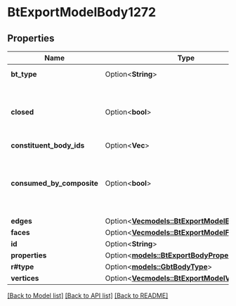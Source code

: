 # BtExportModelBody1272

## Properties

Name | Type | Description | Notes
------------ | ------------- | ------------- | -------------
**bt_type** | Option<**String**> | Type of JSON object. | [optional]
**closed** | Option<**bool**> | If type == COMPOSITE, indicates whether it is open or closed. | [optional]
**constituent_body_ids** | Option<**Vec<String>**> |  | [optional]
**consumed_by_composite** | Option<**bool**> | Indicates if there is a closed composite that consumes this body. | [optional]
**edges** | Option<[**Vec<models::BtExportModelEdge1782>**](BTExportModelEdge-1782.md)> |  | [optional]
**faces** | Option<[**Vec<models::BtExportModelFace1363>**](BTExportModelFace-1363.md)> |  | [optional]
**id** | Option<**String**> |  | [optional]
**properties** | Option<[**models::BtExportBodyProperties3559**](BTExportBodyProperties-3559.md)> |  | [optional]
**r#type** | Option<[**models::GbtBodyType**](GBTBodyType.md)> |  | [optional]
**vertices** | Option<[**Vec<models::BtExportModelVertex858>**](BTExportModelVertex-858.md)> |  | [optional]

[[Back to Model list]](../README.md#documentation-for-models) [[Back to API list]](../README.md#documentation-for-api-endpoints) [[Back to README]](../README.md)


